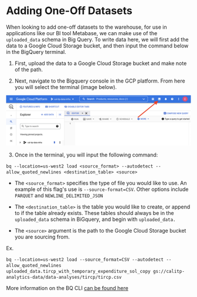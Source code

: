 # Adding One-Off Datasets
When looking to add one-off datasets to the warehouse, for use in applications like our BI tool Metabase, we can make use of the `uploaded_data` schema in Big Query. To write data here, we will first add the data to a Google Cloud Storage bucket, and then input the command below in the BigQuery terminal.

1. First, upload the data to a Google Cloud Storage bucket and make note of the path.

2. Next, navigate to the Bigquery console in the GCP platform. From here you will select the terminal (image below).

![Collection Matrix](assets/open_bq_terminal.png)

3. Once in the terminal, you will input the following command:
```{code-cell}
bq --location=us-west2 load <source_format> --autodetect --allow_quoted_newlines <destination_table> <source>
```

* The `<source_format>` specifies the type of file you would like to use. An example of this flag's use is `--source-format=CSV`. Other options include `PARQUET` and `NEWLINE_DELIMITED_JSON`

* The `<destination_table>` is the table you would like to create, or append to if the table already exists. These tables should always be in the `uploaded_data` schema in BiGquery, and begin with `uploaded_data.`

* The `<source>` argument is the path to the Google Cloud Storage bucket you are sourcing from.

Ex.
```{code-cell}
bq --location=us-west2 load --source_format=CSV --autodetect --allow_quoted_newlines uploaded_data.tircp_with_temporary_expenditure_sol_copy gs://calitp-analytics-data/data-analyses/tircp/tircp.csv
```

More information on the BQ CLI [can be found here](https://cloud.google.com/bigquery/docs/reference/bq-cli-reference)
